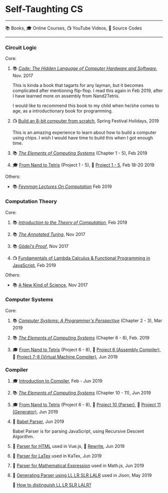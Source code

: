 # Self-Taughting CS

- - -
 
 :books: Books, :mortar_board: Online Courses, :tv: YouTube Videos, :mag_right: Source Codes

- - -

### Circuit Logic

Core:

1. :books: _[Code: The Hidden Language of Computer Hardware and Software](https://www.amazon.com/Code-Language-Computer-Hardware-Software/dp/0735611319)_, Nov. 2017

   This is kinda a book that tagarts for any layman, but it becomes complicated after mentioning flip-flop. I read this again in Feb 2019, after I have learned more on assembly from Nand2Tetris.
   
   I would like to recommend this book to my child when he/she comes to age, as a introductionary book for programming.

1. :tv: [Build an 8-bit computer from scratch](https://www.youtube.com/watch?v=HyznrdDSSGM&list=PLowKtXNTBypGqImE405J2565dvjafglHU), Spring Festival Holidays, 2019

   This is an amazing experience to learn about how to build a computer using chips. I wish I would have time to build this when I got enough time.

1. :books: _[The Elements of Computing Systems](https://www.amazon.com/Elements-Computing-Systems-Building-Principles/dp/0262640686/ref=ed_oe_p)_ (Chapter 1 - 5), Feb 2019

1. :mortar_board: [From Nand to Tetris](https://www.nand2tetris.org/course) (Project 1 - 5), :rocket: [Project 1 - 5](), Feb 18-20 2019

Others:

- :books: _[Feynman Lectures On Computation](https://www.amazon.com/Feynman-Lectures-Computation-Frontiers-Physics/dp/0738202967)_ Feb 2019

### Computation Theory

Core:

1. :books: _[Introduction to the Theory of Computation](https://www.amazon.com/Introduction-Theory-Computation-Michael-Sipser/dp/113318779X)_, Feb 2019

1. :books: _[The Annotated Turing](https://www.amazon.com/Annotated-Turing-Through-Historic-Computability/dp/0470229055/)_, Nov 2017

1. :books: _[Gödel's Proof](https://www.amazon.com/Gödels-Proof-Ernest-Nagel/dp/0814758371/)_, Nov 2017

1. :tv: [Fundamentals of Lambda Calculus & Functional Programming in JavaScript](https://www.youtube.com/watch?v=3VQ382QG-y4), Feb 2019

Others:

- :books: [A New Kind of Science](https://www.amazon.com/New-Kind-Science-Stephen-Wolfram/dp/1579550088), Nov 2017

### Computer Systems

Core: 

1. :books:  _[Computer Systems: A Programmer's Perspective](https://www.amazon.com/Computer-Systems-Programmers-Perspective-Engineering/dp/0134123832/)_ (Chapter 2 - 3), Mar 2019

1. :books: _[The Elements of Computing Systems](https://www.amazon.com/Elements-Computing-Systems-Building-Principles/dp/0262640686/ref=ed_oe_p)_ (Chapter 6 - 8), Feb. 2019

1. :mortar_board: [From Nand to Tetris](https://www.nand2tetris.org/course) (Project 6 - 8), :rocket: [Project 6 (Assembly Compiler)](https://github.com/lin/nand2tetris-assembly), :rocket: [Project 7-8 (Virtual Machine Compiler)](https://github.com/lin/nand2tetris-vm), Jun 2019

### Compiler

1. :mortar_board: [Introduction to Compiler](https://lagunita.stanford.edu/courses/Engineering/Compilers/Fall2014/course/), Feb  - Jun 2019

1. :books: _[The Elements of Computing Systems](https://www.amazon.com/Elements-Computing-Systems-Building-Principles/dp/0262640686/ref=ed_oe_p)_ (Chapter 10 - 11), Jun 2019

1. :mortar_board: [From Nand to Tetris](https://www.nand2tetris.org/course) (Project 6 - 8), :rocket: [Project 10 (Parser)](https://github.com/lin/nand2tetris-parser), :rocket: [Project 11 (Generator)](https://github.com/lin/nand2tetris-vm), Jun 2019

1. :mag_right: [Babel Parser](https://github.com/babel/babel/tree/master/packages/babel-parser), Jun 2019

   Babel Parser is for parsing JavaScript, using Recursive Descent Algorithm.
   
1. :mag_right: [Parser for HTML](https://github.com/vuejs/vue/) used in Vue.js, :rocket: [Rewrite](https://github.com/lin/html-parser-lite), Jun 2019

1. :mag_right: [Parser for LaTex](https://github.com/KaTeX/KaTeX) used in KaTex, Jun 2019

1. :mag_right: [Parser for Mathematical Expression](https://github.com/josdejong/mathjs) used in Math.js, Jun 2019

1. :mag_right: [Generating Parser using LL LR SLR LALR](https://github.com/zaach/jison) used in Jison, May 2019

   :notebook: [How to distinguish LL LR SLR LALR?](https://gist.github.com/lin/dc83bb38eb458ded3ff01aec4a327d54)
   
